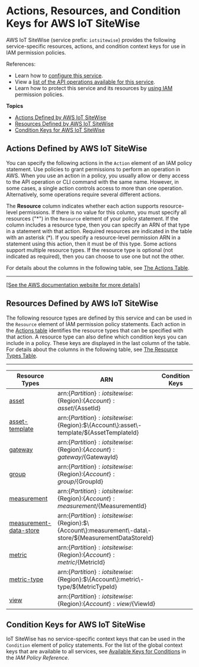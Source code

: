 # Actions, Resources, and Condition Keys for AWS IoT SiteWise<a name="list_awsiotsitewise"></a>

AWS IoT SiteWise \(service prefix: `iotsitewise`\) provides the following service\-specific resources, actions, and condition context keys for use in IAM permission policies\.

References:
+ Learn how to [configure this service](https://docs.aws.amazon.com/iot-sitewise/latest/userguide/)\.
+ View a [list of the API operations available for this service](https://docs.aws.amazon.com/iot-sitewise/latest/APIReference/)\.
+ Learn how to protect this service and its resources by [using IAM](https://docs.aws.amazon.com/iot-sitewise/latest/userguide/) permission policies\.

**Topics**
+ [Actions Defined by AWS IoT SiteWise](#awsiotsitewise-actions-as-permissions)
+ [Resources Defined by AWS IoT SiteWise](#awsiotsitewise-resources-for-iam-policies)
+ [Condition Keys for AWS IoT SiteWise](#awsiotsitewise-policy-keys)

## Actions Defined by AWS IoT SiteWise<a name="awsiotsitewise-actions-as-permissions"></a>

You can specify the following actions in the `Action` element of an IAM policy statement\. Use policies to grant permissions to perform an operation in AWS\. When you use an action in a policy, you usually allow or deny access to the API operation or CLI command with the same name\. However, in some cases, a single action controls access to more than one operation\. Alternatively, some operations require several different actions\.

The **Resource** column indicates whether each action supports resource\-level permissions\. If there is no value for this column, you must specify all resources \("\*"\) in the `Resource` element of your policy statement\. If the column includes a resource type, then you can specify an ARN of that type in a statement with that action\. Required resources are indicated in the table with an asterisk \(\*\)\. If you specify a resource\-level permission ARN in a statement using this action, then it must be of this type\. Some actions support multiple resource types\. If the resource type is optional \(not indicated as required\), then you can choose to use one but not the other\.

For details about the columns in the following table, see [The Actions Table](reference_policies_actions-resources-contextkeys.md#actions_table)\.


****  
[\[See the AWS documentation website for more details\]](http://docs.aws.amazon.com/IAM/latest/UserGuide/list_awsiotsitewise.html)

## Resources Defined by AWS IoT SiteWise<a name="awsiotsitewise-resources-for-iam-policies"></a>

The following resource types are defined by this service and can be used in the `Resource` element of IAM permission policy statements\. Each action in the [Actions table](#awsiotsitewise-actions-as-permissions) identifies the resource types that can be specified with that action\. A resource type can also define which condition keys you can include in a policy\. These keys are displayed in the last column of the table\. For details about the columns in the following table, see [The Resource Types Table](reference_policies_actions-resources-contextkeys.md#resources_table)\.


****  

| Resource Types | ARN | Condition Keys | 
| --- | --- | --- | 
|   [ asset ](https://docs.aws.amazon.com/iot-sitewise/latest/APIReference/API_Asset.html)  |  arn:$\{Partition\}:iotsitewise:$\{Region\}:$\{Account\}:asset/$\{AssetId\}  |  | 
|   [ asset\-template ](https://docs.aws.amazon.com/iot-sitewise/latest/APIReference/API_AssetTemplate.html)  |  arn:$\{Partition\}:iotsitewise:$\{Region\}:$\{Account\}:asset\-template/$\{AssetTemplateId\}  |  | 
|   [ gateway ](https://docs.aws.amazon.com/iot-sitewise/latest/APIReference/API_Gateway.html)  |  arn:$\{Partition\}:iotsitewise:$\{Region\}:$\{Account\}:gateway/$\{GatewayId\}  |  | 
|   [ group ](https://docs.aws.amazon.com/iot-sitewise/latest/APIReference/API_Group.html)  |  arn:$\{Partition\}:iotsitewise:$\{Region\}:$\{Account\}:group/$\{GroupId\}  |  | 
|   [ measurement ](https://docs.aws.amazon.com/iot-sitewise/latest/APIReference/API_Measurement.html)  |  arn:$\{Partition\}:iotsitewise:$\{Region\}:$\{Account\}:measurement/$\{MeasurementId\}  |  | 
|   [ measurement\-data\-store ](https://docs.aws.amazon.com/iot-sitewise/latest/APIReference/API_MeasurementDataStore.html)  |  arn:$\{Partition\}:iotsitewise:$\{Region\}:$\{Account\}:measurement\-data\-store/$\{MeasurementDataStoreId\}  |  | 
|   [ metric ](https://docs.aws.amazon.com/iot-sitewise/latest/APIReference/API_Metric.html)  |  arn:$\{Partition\}:iotsitewise:$\{Region\}:$\{Account\}:metric/$\{MetricId\}  |  | 
|   [ metric\-type ](https://docs.aws.amazon.com/iot-sitewise/latest/APIReference/API_MetricType.html)  |  arn:$\{Partition\}:iotsitewise:$\{Region\}:$\{Account\}:metric\-type/$\{MetricTypeId\}  |  | 
|   [ view ](https://docs.aws.amazon.com/iot-sitewise/latest/APIReference/API_View.html)  |  arn:$\{Partition\}:iotsitewise:$\{Region\}:$\{Account\}:view/$\{ViewId\}  |  | 

## Condition Keys for AWS IoT SiteWise<a name="awsiotsitewise-policy-keys"></a>

IoT SiteWise has no service\-specific context keys that can be used in the `Condition` element of policy statements\. For the list of the global context keys that are available to all services, see [Available Keys for Conditions](reference_policies_condition-keys.html#AvailableKeys) in the *IAM Policy Reference*\.